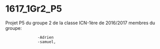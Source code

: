 # 1617_1Gr2_P5
Projet P5 du groupe 2 de la classe ICN-1ère de 2016/2017
membres du groupe:
    
	              -Adrien
                  -samuel,

